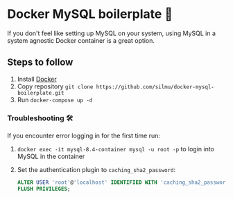 # Docker MySQL boilerplate 🐳

If you don't feel like setting up MySQL on your system, using MySQL in a system agnostic Docker container is a great option.

## Steps to follow

1. Install [Docker](https://docs.docker.com/desktop/setup/install/mac-install/)
2. Copy repository `git clone https://github.com/silmu/docker-mysql-boilerplate.git`
3. Run `docker-compose up -d`

### Troubleshooting 🛠️

If you encounter error logging in for the first time run:

1. `docker exec -it mysql-8.4-container mysql -u root -p` to login into MySQL in the container
2. Set the authentication plugin to `caching_sha2_password`:

   ```sql
   ALTER USER 'root'@'localhost' IDENTIFIED WITH 'caching_sha2_password' BY 'root';
   FLUSH PRIVILEGES;
   ```
